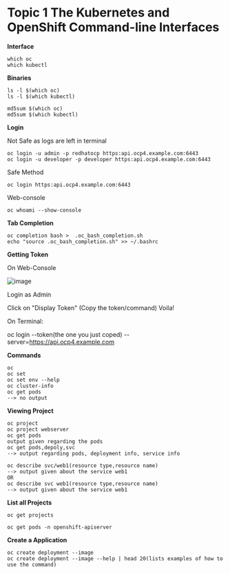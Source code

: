 # Topic 1 The Kubernetes and OpenShift Command-line Interfaces

**Interface**

```
which oc
which kubectl
```

**Binaries**

```
ls -l $(which oc)
ls -l $(which kubectl)

md5sum $(which oc)
md5sum $(which kubectl)
```

**Login**

Not Safe as logs are left in terminal

```
oc login -u admin -p redhatocp https:api.ocp4.example.com:6443
oc login -u developer -p developer https:api.ocp4.example.com:6443
```

Safe Method
```
oc login https:api.ocp4.example.com:6443
```

Web-console
```
oc whoami --show-console
```

**Tab Completion**
```
oc completion bash >  .oc_bash_completion.sh
echo "source .oc_bash_completion.sh" >> ~/.bashrc
```

**Getting Token**

On Web-Console

![image](https://github.com/user-attachments/assets/6ac7e0b1-701c-42dd-a1ae-0de04f25065a)

Login as Admin

Click on "Display Token"
(Copy the token/command)
Voila!

On Terminal:

oc login --token(the one you just coped) --server=https://api.ocp4.example.com

**Commands**
```
oc
oc set
oc set env --help
oc cluster-info
oc get pods
--> no output
```

**Viewing Project**

```
oc project
oc project webserver
oc get pods
output given regarding the pods
oc get pods,depoly,svc
--> output regarding pods, deployment info, service info
```

```
oc describe svc/web1(resource type,resource name)
--> output given about the service web1
OR
oc describe svc web1(resource type,resource name)
--> output given about the service web1
```

**List all Projects**

```
oc get projects
```

``` 
oc get pods -n openshift-apiserver
```

**Create a Application**

```
oc create deployment --image
oc create deployment --image --help | head 20(lists examples of how to use the command)
```

